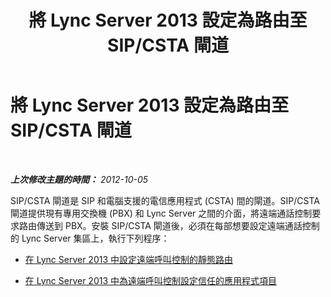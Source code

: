 ﻿---
title: 將 Lync Server 2013 設定為路由至 SIP/CSTA 閘道
TOCTitle: 將 Lync Server 2013 設定為路由至 SIP/CSTA 閘道
ms:assetid: d75e4cf6-7b36-430a-a91a-0f2559306ba1
ms:mtpsurl: https://technet.microsoft.com/zh-tw/library/Gg615038(v=OCS.15)
ms:contentKeyID: 49292450
ms.date: 08/10/2015
mtps_version: v=OCS.15
ms.translationtype: HT
---

# 將 Lync Server 2013 設定為路由至 SIP/CSTA 閘道

 

_**上次修改主題的時間：** 2012-10-05_

SIP/CSTA 閘道是 SIP 和電腦支援的電信應用程式 (CSTA) 間的閘道。SIP/CSTA 閘道提供現有專用交換機 (PBX) 和 Lync Server 之間的介面，將遠端通話控制要求路由傳送到 PBX。安裝 SIP/CSTA 閘道後，必須在每部想要設定遠端通話控制的 Lync Server 集區上，執行下列程序：

  - [在 Lync Server 2013 中設定遠端呼叫控制的靜態路由](lync-server-2013-configure-a-static-route-for-remote-call-control.md)

  - [在 Lync Server 2013 中為遠端呼叫控制設定信任的應用程式項目](lync-server-2013-configure-a-trusted-application-entry-for-remote-call-control.md)

